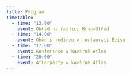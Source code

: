 ```yaml
---
title: Program
timetable:
  - time: "13.00"
    event: Obřad na radnici Brno–Střed
  - time: "14.00"
    event: Oběd s rodinou v restauraci Ebisu
  - time: "17.00"
    event: Konference v kavárně Atlas
  - time: "20.00"
    event: Afterpárty v kavárně Atlas
---
```

